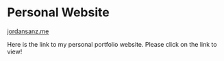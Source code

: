 # Personal Website

<a href="http://jordansanz.me">jordansanz.me<a/>

Here is the link to my personal portfolio website. Please click on the link to view! 

